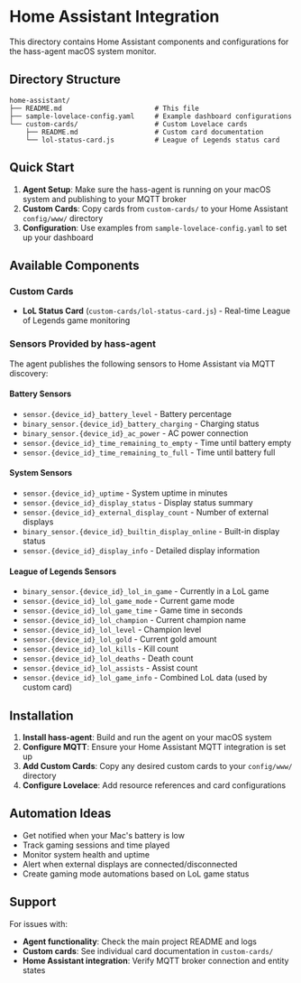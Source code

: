 # Home Assistant Integration

This directory contains Home Assistant components and configurations for the hass-agent macOS system monitor.

## Directory Structure

```
home-assistant/
├── README.md                       # This file
├── sample-lovelace-config.yaml     # Example dashboard configurations
└── custom-cards/                   # Custom Lovelace cards
    ├── README.md                   # Custom card documentation
    └── lol-status-card.js          # League of Legends status card
```

## Quick Start

1. **Agent Setup**: Make sure the hass-agent is running on your macOS system and publishing to your MQTT broker
2. **Custom Cards**: Copy cards from `custom-cards/` to your Home Assistant `config/www/` directory
3. **Configuration**: Use examples from `sample-lovelace-config.yaml` to set up your dashboard

## Available Components

### Custom Cards

- **LoL Status Card** (`custom-cards/lol-status-card.js`) - Real-time League of Legends game monitoring

### Sensors Provided by hass-agent

The agent publishes the following sensors to Home Assistant via MQTT discovery:

#### Battery Sensors

- `sensor.{device_id}_battery_level` - Battery percentage
- `binary_sensor.{device_id}_battery_charging` - Charging status
- `binary_sensor.{device_id}_ac_power` - AC power connection
- `sensor.{device_id}_time_remaining_to_empty` - Time until battery empty
- `sensor.{device_id}_time_remaining_to_full` - Time until battery full

#### System Sensors

- `sensor.{device_id}_uptime` - System uptime in minutes
- `sensor.{device_id}_display_status` - Display status summary
- `sensor.{device_id}_external_display_count` - Number of external displays
- `binary_sensor.{device_id}_builtin_display_online` - Built-in display status
- `sensor.{device_id}_display_info` - Detailed display information

#### League of Legends Sensors

- `binary_sensor.{device_id}_lol_in_game` - Currently in a LoL game
- `sensor.{device_id}_lol_game_mode` - Current game mode
- `sensor.{device_id}_lol_game_time` - Game time in seconds
- `sensor.{device_id}_lol_champion` - Current champion name
- `sensor.{device_id}_lol_level` - Champion level
- `sensor.{device_id}_lol_gold` - Current gold amount
- `sensor.{device_id}_lol_kills` - Kill count
- `sensor.{device_id}_lol_deaths` - Death count
- `sensor.{device_id}_lol_assists` - Assist count
- `sensor.{device_id}_lol_game_info` - Combined LoL data (used by custom card)

## Installation

1. **Install hass-agent**: Build and run the agent on your macOS system
2. **Configure MQTT**: Ensure your Home Assistant MQTT integration is set up
3. **Add Custom Cards**: Copy any desired custom cards to your `config/www/` directory
4. **Configure Lovelace**: Add resource references and card configurations

## Automation Ideas

- Get notified when your Mac's battery is low
- Track gaming sessions and time played
- Monitor system health and uptime
- Alert when external displays are connected/disconnected
- Create gaming mode automations based on LoL game status

## Support

For issues with:

- **Agent functionality**: Check the main project README and logs
- **Custom cards**: See individual card documentation in `custom-cards/`
- **Home Assistant integration**: Verify MQTT broker connection and entity states
